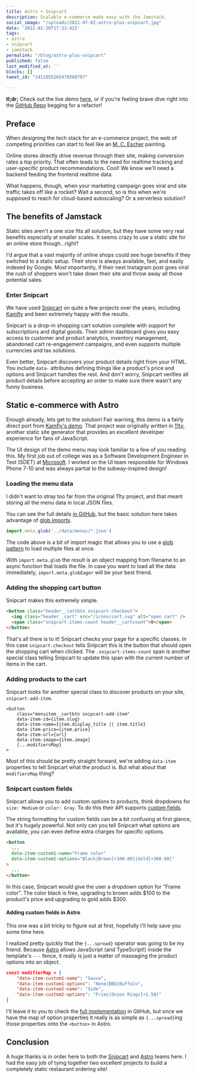 ```yaml
---
title: Astro + Snipcart
description: Scalable e-commerce made easy with the Jamstack.
social_image: "/uploads/2021-07-02-astro-plus-snipcart.jpg"
date: '2022-01-20T17:33:42Z'
tags:
- astro
- snipcart
- jamstack
permalink: "/blog/astro-plus-snipcart"
published: false
last_modified_at: ''
blocks: []
tweet_id: "1411055265479368707"

---
```

**tl;dr;** Check out the live demo [here](https://demo-astro-snipcart.netlify.app/), or if you're feeling brave dive right into the [GitHub Repo](https://github.com/Navillus-BV/demo-astro-snipcart) begging for a refactor!

## Preface

When designing the tech stack for an e-commerce project, the web of competing priorities can start to feel like an [M. C. Escher](https://mcescher.com/) painting.

Online stores directly drive revenue through their site, making conversion rates a top priority. That often leads to the need for realtime tracking and user-specific product recommendations. Cool! We know we'll need a backend feeding the frontend realtime data.

What happens, though, when your marketing campaign goes viral and site traffic takes off like a rocket? Wait a second, so is this when we're supposed to reach for cloud-based autoscaling? Or a serverless solution?

## The benefits of Jamstack

Static sites aren't a one size fits all solution, but they have some very real benefits especially at smaller scales. It seems crazy to use a static site for an online store though...right?

I'd argue that a vast majority of online shops could see huge benefits if they switched to a static setup. Their store is always available, fast, and easily indexed by Google. Most importantly, if their next Instagram post goes viral the rush of shoppers won't take down their site and throw away all those potential sales.

### Enter Snipcart

We have used [Snipcart](https://snipcart.com) on quite a few projects over the years, including [Kamfly](https://kamfly.io) and been extremely happy with the results.

Snipcart is a drop-in shopping cart solution complete with support for subscriptions and digital goods. Their admin dashboard gives you easy access to customer and product analytics, inventory management, abandoned cart re-engagement campaigns, and even supports multiple currencies and tax solutions.

Even better, Snipcart discovers your product details right from your HTML. You include `data-` attributes defining things like a product's price and options and Snipcart handles the rest. And don't worry, Snipcart verifies all product details before accepting an order to make sure there wasn't any funny business.

## Static e-commerce with Astro

Enough already, lets get to the solution! Fair warning, this demo is a fairly direct port from [Kamfly's demo](https://demo.kamfly.io). That project was originally written in [11ty](https://11ty.dev), another static site generator that provides an excellent developer experience for fans of JavaScript.

The UI design of the demo menu may look familiar to a few of you reading this. My first job out of college was as a Software Development Engineer in Test (SDET) at [Microsoft](https://microsoft.com). I worked on the UI team responsible for Windows Phone 7-10 and was always partial to the subway-inspired design!

### Loading the menu data

I didn't want to stray too far from the original 11ty project, and that meant storing all the menu data in local JSON files.

You can see the full details [in GitHub](https://github.com/Navillus-BV/demo-astro-snipcart/blob/main/src/utils/loadMenu.js), but the basic solution here takes advantage of [glob imports](https://vitejs.dev/guide/features.html#glob-import).

```js
import.meta.glob('../data/menus/*.json')
```

The code above is a bit of import magic that allows you to use a [glob pattern](https://www.npmjs.com/package/glob) to load multiple files at once.

With `import.meta.glob` the result is an object mapping from filename to an async function that loads the file. In case you want to load all the data immediately, `import.meta.globEager` will be your best friend.

### Adding the shopping cart button

Snipcart makes this extremely simple.

```html
<button class="header__cartbtn snipcart-checkout">
  <img class="header__cart" src="/icons/cart.svg" alt="open cart" />
  <span class="snipcart-items-count header__cartcount">0</span>
</button>
```

That's all there is to it! Snipcart checks your page for a specific classes. In this case `snipcart-checkout` tells Snipcart this is the button that should open the shopping cart when clicked. The `.snipcart-items-count` span is another special class telling Snipcart to update this span with the current number of items in the cart.

### Adding products to the cart

Snipcart looks for another special class to discover products on your site, `snipcart-add-item`.

```astro
<button
    class="menuitem__cartbtn snipcart-add-item"
    data-item-id={item.slug}
    data-item-name={item.display_title || item.title}
    data-item-price={item.price}
    data-item-url={url}
    data-item-image={item.image}
    {...modifiersMap}
>
```

Most of this should be pretty straight forward, we're adding `data-item` properties to tell Snipcart what the product is. But what about that `modifiersMap` thing?

### Snipcart custom fields

Snipcart allows you to add custom options to products, think dropdowns for `size: Medium` or `color: Gray`. To do this their API supports [custom fields](https://docs.snipcart.com/v3/setup/products#custom-fields).

The string formatting for custom fields can be a bit confusing at first glance, but it's hugely powerful. Not only can you tell Snipcart what options are available, you can even define extra charges for specific options.

```html
<button
  ...
  data-item-custom1-name="Frame color"
  data-item-custom1-options="Black|Brown[+100.00]|Gold[+300.00]"
>
  ...
</button>
```

In this case, Snipcart would give the user a dropdown option for "Frame color". The color black is free, upgrading to brown adds $100 to the product's price and upgrading to gold adds $300.

#### Adding custom fields in Astro

This one was a bit tricky to figure out at first, hopefully I'll help save you some time here.

I realized pretty quickly that the `{...spread}` operator was going to be my friend. Because [Astro](https://astro.build) allows JavaScript (and TypeScript!) inside the template's `---` fence, it really is just a matter of massaging the product options into an object.

```json
const modifierMap = {
    "data-item-custom1-name": "Sauce",
    "data-item-custom1-options": "None|BBQ|Buffalo",
    "data-item-custom2-name": "Side",
    "data-item-custom2-options": "Fries|Onion Rings[+1.50]"
}
```

I'll leave it to you to check the [full implementation](https://github.com/Navillus-BV/demo-astro-snipcart/blob/main/src/components/MenuItem.astro) in GitHub, but once we have the map of option properties it really is as simple as `{...spread}`ing those properties onto the `<button>` in Astro.

## Conclusion

A huge thanks is in order here to both the [Snipcart](https://snipcart.com) and [Astro](https://astro.blog) teams here. I had the easy job of tying together two excellent projects to build a completely static restaurant ordering site!
